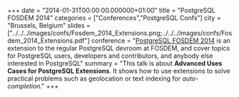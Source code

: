 +++
date = "2014-01-31T00:00:00.000000+01:00"
title = "PostgreSQL FOSDEM 2014"
categories = ["Conferences","PostgreSQL Confs"]
city = "Brussels, Belgium"
slides = ["../../../images/confs/Fosdem_2014_Extensions.png;../../../images/confs/Fosdem_2014_Extensions.pdf"]
conference = "[PostgreSQL FOSDEM 2014](https://fosdem2014.pgconf.eu) is an extension to the regular PostgreSQL devroom at FOSDEM, and cover topics for PostgreSQL users, developers and contributors, and anybody else interested in PostgreSQL"
summary = "This talk is about **Advanced Uses Cases for PostgreSQL Extensions**. It shows how to use extensions to solve practical problems such as geolocation or text indexing for *auto-completion*."
+++
